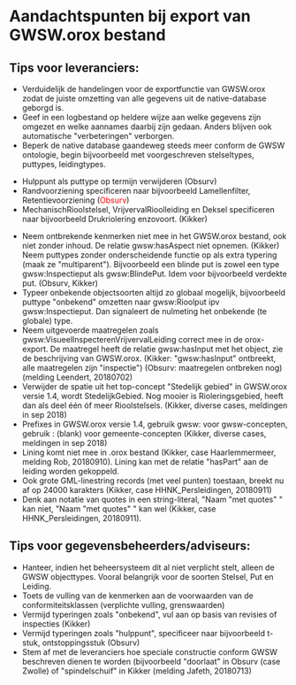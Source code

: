 # Aandachtspunten bij export van GWSW.orox bestand #
## Tips voor leveranciers: ##
* Verduidelijk de handelingen voor de exportfunctie van GWSW.orox zodat de juiste omzetting van alle gegevens uit de native-database geborgd is.
* Geef in een logbestand op heldere wijze aan welke gegevens zijn omgezet en welke aannames daarbij zijn gedaan. Anders blijven ook automatische "verbeteringen" verborgen.
* Beperk de native database gaandeweg steeds meer conform de GWSW ontologie, begin bijvoorbeeld met voorgeschreven stelseltypes, puttypes, leidingtypes.
- Hulppunt als puttype op termijn verwijderen (Obsurv)
- Randvoorziening specificeren naar bijvoorbeeld Lamellenfilter, Retentievoorziening (<span style="color:red">Obsurv</span>)
- MechanischRioolstelsel, VrijvervalRioolleiding en Deksel specificeren naar bijvoorbeeld Drukriolering enzovoort. (Kikker)
* Neem ontbrekende kenmerken niet mee in het GWSW.orox bestand, ook niet zonder inhoud. De relatie gwsw:hasAspect niet opnemen. (Kikker)
 Neem puttypes zonder onderscheidende functie op als extra typering (maak ze "multiparent"). Bijvoorbeeld een blinde put is zowel een type gwsw:Inspectieput als gwsw:BlindePut. Idem voor bijvoorbeeld verdekte put. (Obsurv, Kikker)
* Typeer onbekende objectsoorten altijd zo globaal mogelijk, bijvoorbeeld puttype "onbekend" omzetten naar gwsw:Rioolput ipv gwsw:Inspectieput. Dan signaleert de nulmeting het onbekende (te globale) type.
* Neem uitgevoerde maatregelen zoals gwsw:VisueelInspecterenVrijvervalLeiding correct mee in de orox-export. De maatregel heeft de relatie gwsw:hasInput met het object, zie de beschrijving van GWSW.orox. (Kikker: "gwsw:hasInput" ontbreekt, alle maatregelen zijn "inspectie") (Obsurv: maatregelen ontbreken nog) (melding Leendert, 20180702)
* Verwijder de spatie uit het top-concept "Stedelijk gebied" in GWSW.orox versie 1.4, wordt StedelijkGebied. Nog mooier is Rioleringsgebied, heeft dan als deel één óf meer Rioolstelsels. (Kikker, diverse cases, meldingen in sep 2018)
* Prefixes in GWSW.orox versie 1.4, gebruik gwsw: voor gwsw-concepten, gebruik : (blank) voor gemeente-concepten (Kikker, diverse cases, meldingen in sep 2018) 
* Lining komt niet mee in .orox bestand (Kikker, case Haarlemmermeer, melding Rob, 20180910). Lining kan met de relatie "hasPart" aan de leiding worden gekoppeld.
* Ook grote GML-linestring records (met veel punten) toestaan, breekt nu af op 24000 karakters (Kikker, case HHNK_Persleidingen, 20180911)
* Denk aan notatie van quotes in een string-literal, "Naam "met quotes" " kan niet, "Naam \"met quotes\" " kan wel (Kikker, case HHNK_Persleidingen, 20180911).

## Tips voor gegevensbeheerders/adviseurs: ##
* Hanteer, indien het beheersysteem dit al niet verplicht stelt, alleen de GWSW objecttypes. Vooral belangrijk voor de soorten Stelsel, Put en Leiding.
* Toets de vulling van de kenmerken aan de voorwaarden van de conformiteitsklassen (verplichte vulling, grenswaarden)
* Vermijd typeringen zoals "onbekend", vul aan op basis van revisies of inspecties (Kikker)
* Vermijd typeringen zoals "hulppunt", specificeer naar bijvoorbeeld t-stuk, ontstoppingsstuk (Obsurv)
* Stem af met de leveranciers hoe speciale constructie conform GWSW beschreven dienen te worden (bijvoorbeeld "doorlaat" in Obsurv (case Zwolle) of "spindelschuif" in Kikker (melding Jafeth, 20180713)
